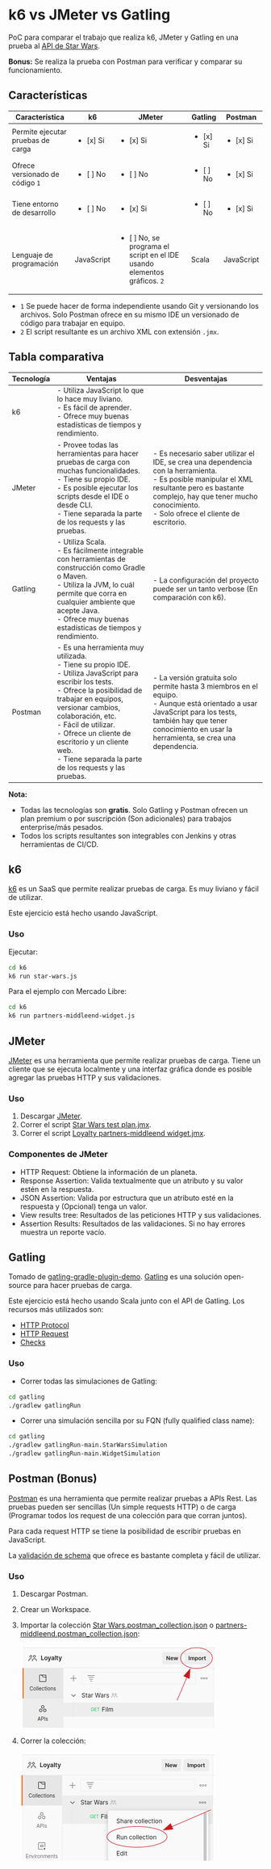 # k6 vs JMeter vs Gatling

PoC para comparar el trabajo que realiza k6, JMeter y Gatling en una prueba al [API de Star Wars](https://swapi.dev).

**Bonus:** Se realiza la prueba con Postman para verificar y comparar su funcionamiento.

## Características

|Característica|k6|JMeter|Gatling|Postman|
|---|---|---|---|---|
|Permite ejecutar pruebas de carga|<ul><li>[x] Si</li></ul>|<ul><li>[x] Si</li></ul>|<ul><li>[x] Si</li></ul>|<ul><li>[x] Si</li></ul>|
|Ofrece versionado de código `1`|<ul><li>[ ] No</li></ul>|<ul><li>[ ] No</li></ul>|<ul><li>[ ] No</li></ul>|<ul><li>[x] Si</li></ul>|
|Tiene entorno de desarrollo|<ul><li>[ ] No</li></ul>|<ul><li>[x] Si</li></ul>|<ul><li>[ ] No</li></ul>|<ul><li>[x] Si</li></ul>|
|Lenguaje de programación|JavaScript|<ul><li>[ ] No, se programa el script en el IDE usando elementos gráficos. `2`</li></ul>|Scala|JavaScript|

* `1` Se puede hacer de forma independiente usando Git y versionando los archivos. Solo Postman ofrece en su mismo IDE un versionado de código para trabajar en equipo.
* `2` El script resultante es un archivo XML con extensión `.jmx`.

## Tabla comparativa

|Tecnología|Ventajas|Desventajas|
|---|---|---|
|k6|- Utiliza JavaScript lo que lo hace muy liviano.<br/>- Es fácil de aprender.<br/>- Ofrece muy buenas estadísticas de tiempos y rendimiento.| |
|JMeter|- Provee todas las herramientas para hacer pruebas de carga con muchas funcionalidades.<br/>- Tiene su propio IDE.<br/>- Es posible ejecutar los scripts desde el IDE o desde CLI.<br/>- Tiene separada la parte de los requests y las pruebas.|- Es necesario saber utilizar el IDE, se crea una dependencia con la herramienta.<br/>- Es posible manipular el XML resultante pero es bastante complejo, hay que tener mucho conocimiento.<br/>- Solo ofrece el cliente de escritorio.|
|Gatling|- Utiliza Scala.<br/>- Es fácilmente integrable con herramientas de construcción como Gradle o Maven.<br/>- Utiliza la JVM, lo cuál permite que corra en cualquier ambiente que acepte Java.<br/>- Ofrece muy buenas estadísticas de tiempos y rendimiento.|- La configuración del proyecto puede ser un tanto verbose (En comparación con k6).|
|Postman|- Es una herramienta muy utilizada.<br/>- Tiene su propio IDE.<br/>- Utiliza JavaScript para escribir los tests.<br/>- Ofrece la posibilidad de trabajar en equipos, versionar cambios, colaboración, etc.<br/>- Fácil de utilizar.<br/>- Ofrece un cliente de escritorio y un cliente web.<br/>- Tiene separada la parte de los requests y las pruebas.|- La versión gratuita solo permite hasta 3 miembros en el equipo.<br/>- Aunque está orientado a usar JavaScript para los tests, también hay que tener conocimiento en usar la herramienta, se crea una dependencia.|

**Nota:**
* Todas las tecnologías son **gratis**. Solo Gatling y Postman ofrecen un plan premium o por suscripción (Son adicionales) para trabajos enterprise/más pesados.
* Todos los scripts resultantes son integrables con Jenkins y otras herramientas de CI/CD.

## k6

[k6](https://k6.io) es un SaaS que permite realizar pruebas de carga. Es muy liviano y fácil de utilizar.

Este ejercicio está hecho usando JavaScript.

### Uso

Ejecutar:

```bash
cd k6
k6 run star-wars.js
```

Para el ejemplo con Mercado Libre:

```bash
cd k6
k6 run partners-middleend-widget.js
```

## JMeter

[JMeter](https://jmeter.apache.org) es una herramienta que permite realizar pruebas de carga. Tiene un cliente que se ejecuta localmente y una interfaz gráfica donde es posible agregar las pruebas HTTP y sus validaciones.

### Uso

1. Descargar [JMeter](https://jmeter.apache.org/download_jmeter.cgi).
2. Correr el script [Star Wars test plan.jmx](https://github.com/juanalvarez123/k6-jmeter-gatling-poc/blob/master/jmeter/Star%20Wars%20test%20plan.jmx).
3. Correr el script [Loyalty partners-middleend widget.jmx](https://github.com/juanalvarez123/k6-jmeter-gatling-poc/blob/master/jmeter/Loyalty%20partners-middleend%20widget.jmx).

### Componentes de JMeter

* HTTP Request: Obtiene la información de un planeta.
* Response Assertion: Valida textualmente que un atributo y su valor estén en la respuesta.
* JSON Assertion: Valida por estructura que un atributo esté en la respuesta y (Opcional) tenga un valor.
* View results tree: Resultados de las peticiones HTTP y sus validaciones.
* Assertion Results: Resultados de las validaciones. Si no hay errores muestra un reporte vacío.

## Gatling

Tomado de [gatling-gradle-plugin-demo](https://github.com/gatling/gatling-gradle-plugin-demo). [Gatling](https://gatling.io) es una solución open-source para hacer pruebas de carga.

Este ejercicio está hecho usando Scala junto con el API de Gatling. Los recursos más utilizados son:

* [HTTP Protocol](https://gatling.io/docs/gatling/reference/current/http/protocol/)
* [HTTP Request](https://gatling.io/docs/gatling/reference/current/http/request/)
* [Checks](https://gatling.io/docs/gatling/reference/current/http/check/)

### Uso

* Correr todas las simulaciones de Gatling:

```bash
cd gatling
./gradlew gatlingRun
```

* Correr una simulación sencilla por su FQN (fully qualified class name):

```bash
cd gatling
./gradlew gatlingRun-main.StarWarsSimulation
./gradlew gatlingRun-main.WidgetSimulation
```

## Postman (Bonus)

[Postman](https://www.postman.com) es una herramienta que permite realizar pruebas a APIs Rest. Las pruebas pueden ser sencillas (Un simple requests HTTP) o de carga (Programar todos los request de una colección para que corran juntos).

Para cada request HTTP se tiene la posibilidad de escribir pruebas en JavaScript. 

La [validación de schema](https://postman-quick-reference-guide.readthedocs.io/en/latest/schema-validation.html) que ofrece es bastante completa y fácil de utilizar. 

### Uso

1. Descargar Postman.
2. Crear un Workspace.
3. Importar la colección [Star Wars.postman_collection.json](https://github.com/juanalvarez123/k6-jmeter-gatling-poc/blob/master/postman/Star%20Wars.postman_collection.json) o [partners-middleend.postman_collection.json](https://github.com/juanalvarez123/k6-jmeter-gatling-poc/blob/master/postman/partners-middleend.postman_collection.json):

   ![Screenshot](./postman/assets/import-collection.png)

4. Correr la colección:

   ![Screenshot](./postman/assets/run-collection.png)
